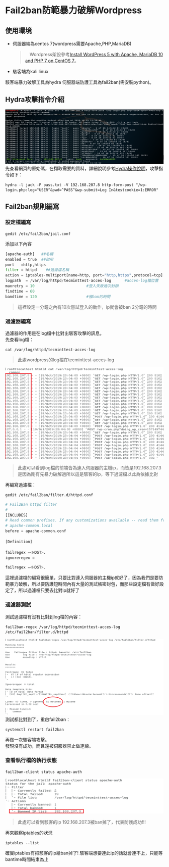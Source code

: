 # Fail2ban防範暴力破解Wordpress
## 使用環境
* 伺服器端為centos 7(wordpress需要Apache,PHP,MariaDB)
    >　Wordpress架設參考[Install WordPress 5 with Apache, MariaDB 10 and PHP 7 on CentOS 7](https://www.tecmint.com/install-wordpress-with-apache-on-centos-rhel-fedora/)。
* 駭客端為kali linux
     
駭客端暴力破解工具為hydra
伺服器端防護工具為fail2ban(需安裝python)。    
## Hydra攻擊指令介紹      
![image](c.png)      
先查看網頁的原始碼，在擷取需要的資料，詳細說明參考[Hydra操作說明](https://github.com/NQUwebsecurityproject/website-security/tree/master/Hydra%E6%93%8D%E4%BD%9C%E8%AA%AA%E6%98%8E)，攻擊指令如下：       
```
hydra -l jack -P pass.txt -V 192.168.207.8 http-form-post "/wp-login.php:log=^USER^&pwd=^PASS^&wp-submit=Log In&testcookie=1:ERROR"
```
## Fail2ban規則編寫
### 設定檔編寫  
```
gedit /etc/fail2ban/jail.conf
```
添加以下內容
```python
[apache-auth]   ##名稱
enabled = true  ##啟用
port   =http,https
filter = httpd    ##過濾檔名稱
action = iptables-multiport[name=http, port="http,https",protocol=tcp]         ##動作
logpath  = /var/log/httpd/tecminttest-acces-log      #acces-log檔位置
maxretry = 10                       #登入失敗幾次封鎖 
findtime = 60                        
bandtime = 120                      #被ban的時間
```
> 這裡設定一分鐘之內有10次嘗試登入的動作，ip就會被ban 2分鐘的時間
### 過濾器編寫      
過濾器的作用是在log檔中比對出駭客攻擊的訊息。     
先查看log檔：
```
cat /var/log/httpd/tecminttest-acces-log
```
> 此處wordpress的log檔在tecminttest-acces-log

![image](g.png)
> 此處可以看到log檔的前端皆為連入伺服器的主機ip，而皆是192.168.207.3是因為剛有先暴力破解過所以這是駭客的ip，等下過濾檔以此為依據比對

再編寫過濾檔：       
```
gedit /etc/fail2ban/filter.d/httpd.conf
```      
```python
# Fail2Ban httpd filter
#
[INCLUDES]
# Read common prefixes. If any customizations available -- read them from
# apache-common.local
before = apache-common.conf

[Definition]

failregex =<HOST>.
ignoreregex =
```
```python       
failregex =<HOST>.      
```
這裡過濾檔的編寫很簡單，只要比對連入伺服器的主機ip就好了，因為我們是要防範暴力破解，所以要防護短時間內有大量的測試帳密封包，而那些設定檔有做好設定了，所以過濾檔只要去比對ip就好了

### 過濾器測試
測試過濾檔有沒有比對到log檔的內容：      
```
fail2ban-regex /var/log/httpd/tecminttest-acces-log /etc/fail2ban/filter.d/httpd
```      
![image](d.png)       
測試都比對到了，重啟fail2ban：      
```
systemctl restart fail2ban
```
再做一次駭客端攻擊。          
發現沒有成功，而且還被伺服器禁止做連線。

### 查看執行檔的執行狀態
```
fail2ban-client status apache-auth
```     
![image](f.png)

> 此處可以看到駭客的ip 192.168.207.3被ban掉了，代表防護成功!!!

再來觀察iptables的狀況    

```
iptables --list
```
確實iptables有把駭客的ip給ban掉了! 駭客端想要連此ip的話就會連不上，只能等bantime時間結束為止      